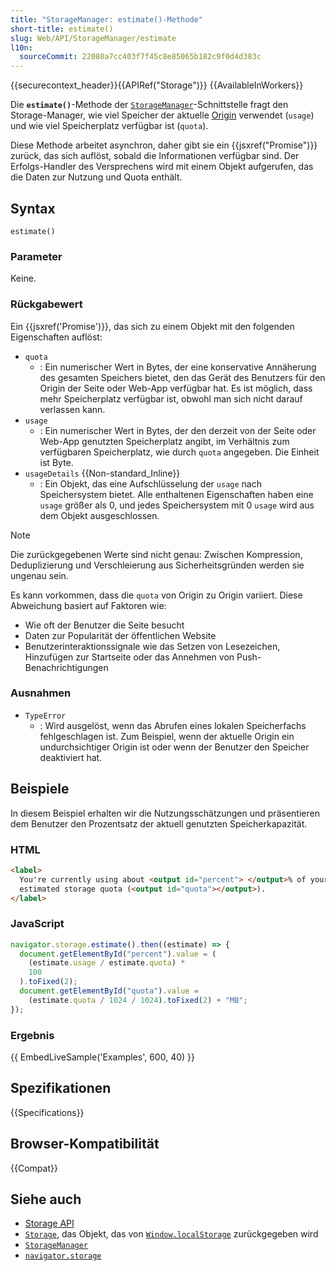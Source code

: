 ```yaml
---
title: "StorageManager: estimate()-Methode"
short-title: estimate()
slug: Web/API/StorageManager/estimate
l10n:
  sourceCommit: 22080a7cc403f7f45c8e85065b182c9f0d4d383c
---
```


{{securecontext_header}}{{APIRef("Storage")}} {{AvailableInWorkers}}

Die **`estimate()`**-Methode der [`StorageManager`](/de/docs/Web/API/StorageManager)-Schnittstelle fragt den Storage-Manager, wie viel Speicher der aktuelle [Origin](/de/docs/Glossary/Same-origin_policy) verwendet (`usage`) und wie viel Speicherplatz verfügbar ist (`quota`).

Diese Methode arbeitet asynchron, daher gibt sie ein {{jsxref("Promise")}} zurück, das sich auflöst, sobald die Informationen verfügbar sind. Der Erfolgs-Handler des Versprechens wird mit einem Objekt aufgerufen, das die Daten zur Nutzung und Quota enthält.

## Syntax

```js-nolint
estimate()
```

### Parameter

Keine.

### Rückgabewert

Ein {{jsxref('Promise')}}, das sich zu einem Objekt mit den folgenden Eigenschaften auflöst:

- `quota`
  - : Ein numerischer Wert in Bytes, der eine konservative Annäherung des gesamten Speichers bietet, den das Gerät des Benutzers für den Origin der Seite oder Web-App verfügbar hat. Es ist möglich, dass mehr Speicherplatz verfügbar ist, obwohl man sich nicht darauf verlassen kann.
- `usage`
  - : Ein numerischer Wert in Bytes, der den derzeit von der Seite oder Web-App genutzten Speicherplatz angibt, im Verhältnis zum verfügbaren Speicherplatz, wie durch `quota` angegeben. Die Einheit ist Byte.
- `usageDetails` {{Non-standard_Inline}}
  - : Ein Objekt, das eine Aufschlüsselung der `usage` nach Speichersystem bietet. Alle enthaltenen Eigenschaften haben eine `usage` größer als 0, und jedes Speichersystem mit 0 `usage` wird aus dem Objekt ausgeschlossen.

> [!NOTE]
> Die zurückgegebenen Werte sind nicht genau: Zwischen Kompression, Deduplizierung und Verschleierung aus Sicherheitsgründen werden sie ungenau sein.

Es kann vorkommen, dass die `quota` von Origin zu Origin variiert. Diese Abweichung basiert auf Faktoren wie:

- Wie oft der Benutzer die Seite besucht
- Daten zur Popularität der öffentlichen Website
- Benutzerinteraktionssignale wie das Setzen von Lesezeichen, Hinzufügen zur Startseite oder das Annehmen von Push-Benachrichtigungen

### Ausnahmen

- `TypeError`
  - : Wird ausgelöst, wenn das Abrufen eines lokalen Speicherfachs fehlgeschlagen ist. Zum Beispiel, wenn der aktuelle Origin ein undurchsichtiger Origin ist oder wenn der Benutzer den Speicher deaktiviert hat.

## Beispiele

In diesem Beispiel erhalten wir die Nutzungsschätzungen und präsentieren dem Benutzer den Prozentsatz der aktuell genutzten Speicherkapazität.

### HTML

```html
<label>
  You're currently using about <output id="percent"> </output>% of your
  estimated storage quota (<output id="quota"></output>).
</label>
```

### JavaScript

```js
navigator.storage.estimate().then((estimate) => {
  document.getElementById("percent").value = (
    (estimate.usage / estimate.quota) *
    100
  ).toFixed(2);
  document.getElementById("quota").value =
    (estimate.quota / 1024 / 1024).toFixed(2) + "MB";
});
```

### Ergebnis

{{ EmbedLiveSample('Examples', 600, 40) }}

## Spezifikationen

{{Specifications}}

## Browser-Kompatibilität

{{Compat}}

## Siehe auch

- [Storage API](/de/docs/Web/API/Storage_API)
- [`Storage`](/de/docs/Web/API/Storage), das Objekt, das von [`Window.localStorage`](/de/docs/Web/API/Window/localStorage) zurückgegeben wird
- [`StorageManager`](/de/docs/Web/API/StorageManager)
- [`navigator.storage`](/de/docs/Web/API/Navigator/storage)
